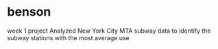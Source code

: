 benson
======

week 1 project
Analyzed New York City MTA subway data to identify the subway stations with the most average use   
